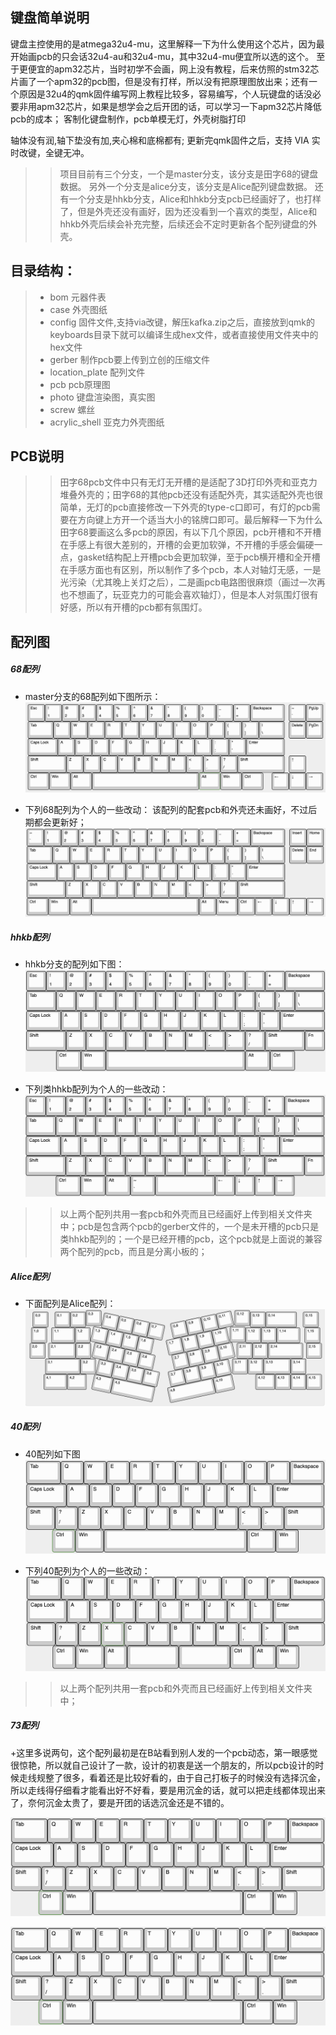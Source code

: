 ## 键盘简单说明

键盘主控使用的是atmega32u4-mu，这里解释一下为什么使用这个芯片，因为最开始画pcb的只会话32u4-au和32u4-mu，其中32u4-mu便宜所以选的这个。
至于更便宜的apm32芯片，当时初学不会画，网上没有教程，后来仿照的stm32芯片画了一个apm32的pcb图，但是没有打样，所以没有把原理图放出来；还有一个原因是32u4的qmk固件编写网上教程比较多，容易编写，个人玩键盘的话没必要非用apm32芯片，如果是想学会之后开团的话，可以学习一下apm32芯片降低pcb的成本；
客制化键盘制作，pcb单模无灯，外壳树脂打印
<!-- <details><summary>打字音在B站有分享</summary>https://www.bilibili.com/video/BV1YA4y1Z7aT?spm_id_from=333.999.0.</details> -->
轴体没有润,轴下垫没有加,夹心棉和底棉都有;
更新完qmk固件之后，支持 VIA 实时改键，全键无冲。

>>项目目前有三个分支，一个是master分支，该分支是田字68的键盘数据。
>>另外一个分支是alice分支，该分支是Alice配列键盘数据。
>>还有一个分支是hhkb分支，Alice和hhkb分支pcb已经画好了，也打样了，但是外壳还没有画好，因为还没看到一个喜欢的类型，Alice和hhkb外壳后续会补充完整，后续还会不定时更新各个配列键盘的外壳。

## 目录结构：  
>+ bom 元器件表  
>+ case 外壳图纸  
>+ config 固件文件,支持via改键，解压kafka.zip之后，直接放到qmk的keyboards目录下就可以编译生成hex文件，或者直接使用文件夹中的hex文件  
>+ gerber 制作pcb要上传到立创的压缩文件  
>+ location_plate 配列文件  
>+ pcb pcb原理图  
>+ photo 键盘渲染图，真实图  
>+ screw 螺丝  
>+ acrylic_shell 亚克力外壳图纸

## PCB说明
>>田字68pcb文件中只有无灯无开槽的是适配了3D打印外壳和亚克力堆叠外壳的；田字68的其他pcb还没有适配外壳，其实适配外壳也很简单，无灯的pcb直接修改一下外壳的type-c口即可，有灯的pcb需要在方向键上方开一个适当大小的铭牌口即可。最后解释一下为什么田字68要画这么多pcb的原因，有以下几个原因，pcb开槽和不开槽在手感上有很大差别的，开槽的会更加软弹，不开槽的手感会偏硬一点，gasket结构配上开槽pcb会更加软弹，至于pcb横开槽和全开槽在手感方面也有区别，所以制作了多个pcb，本人对轴灯无感，一是光污染（尤其晚上关灯之后），二是画pcb电路图很麻烦（画过一次再也不想画了，玩亚克力的可能会喜欢轴灯），但是本人对氛围灯很有好感，所以有开槽的pcb都有氛围灯。

## 配列图

##### 68配列
+ master分支的68配列如下图所示：
![image](https://github.com/LXF-YZP/Customized_keyboard/blob/master/photo/68%E9%85%8D%E5%88%97.png)

+ 下列68配列为个人的一些改动：
该配列的配套pcb和外壳还未画好，不过后期都会更新好；
![image](https://github.com/LXF-YZP/Customized_keyboard/blob/master/photo/68vim%E9%85%8D%E5%88%97.png)


##### hhkb配列
+ hhkb分支的配列如下图：
![image](https://github.com/LXF-YZP/Customized_keyboard/blob/master/photo/hhkb.png)

+ 下列类hhkb配列为个人的一些改动：
![image](https://github.com/LXF-YZP/Customized_keyboard/blob/master/photo/hhkbvim.png)
>> 以上两个配列共用一套pcb和外壳而且已经画好上传到相关文件夹中；pcb是包含两个pcb的gerber文件的，一个是未开槽的pcb只是类hhkb配列的；一个是已经开槽的pcb，这个pcb就是上面说的兼容两个配列的pcb，而且是分离小板的；

##### Alice配列
+ 下面配列是Alice配列：
![image](https://github.com/LXF-YZP/Customized_keyboard/blob/master/photo/Alice.png)

##### 40配列

+ 40配列如下图
![image](https://github.com/LXF-YZP/Customized_keyboard/blob/master/photo/40%E9%85%8D%E5%88%97.png)

+ 下列40配列为个人的一些改动：
![image](https://github.com/LXF-YZP/Customized_keyboard/blob/master/photo/40vim%E9%85%8D%E5%88%97.png)
>> 以上两个配列共用一套pcb和外壳而且已经画好上传到相关文件夹中；

##### 73配列

+这里多说两句，这个配列最初是在B站看到别人发的一个pcb动态，第一眼感觉很惊艳，所以就自己设计了一款，设计的初衷是送一个朋友的，所以pcb设计的时候走线规整了很多，看着还是比较好看的，由于自己打板子的时候没有选择沉金，所以走线得仔细看才能看出好不好看，要是用沉金的话，就可以把走线都体现出来了，奈何沉金太贵了，要是开团的话选沉金还是不错的。

![image](https://github.com/LXF-YZP/Customized_keyboard/blob/master/photo/40%E9%85%8D%E5%88%97.png)

![image](https://github.com/LXF-YZP/Customized_keyboard/blob/master/photo/40%E9%85%8D%E5%88%97.png)